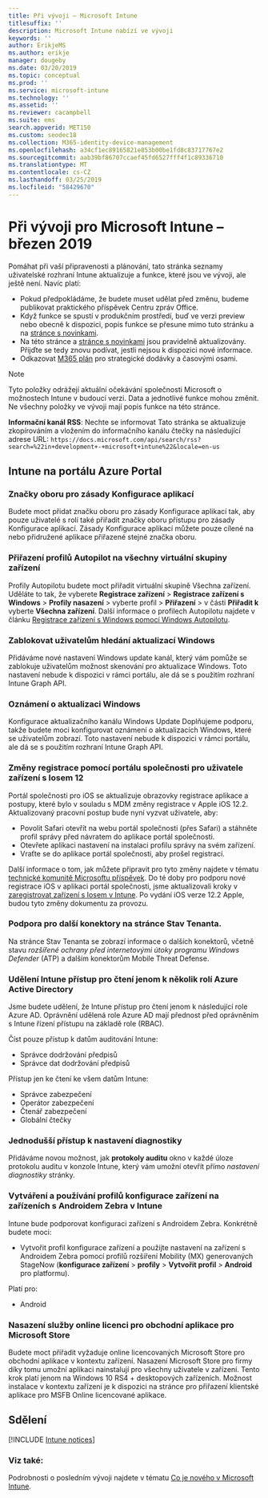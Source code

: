 ```yaml
---
title: Při vývoji – Microsoft Intune
titlesuffix: ''
description: Microsoft Intune nabízí ve vývoji
keywords: ''
author: ErikjeMS
ms.author: erikje
manager: dougeby
ms.date: 03/20/2019
ms.topic: conceptual
ms.prod: ''
ms.service: microsoft-intune
ms.technology: ''
ms.assetid: ''
ms.reviewer: cacampbell
ms.suite: ems
search.appverid: MET150
ms.custom: seodec18
ms.collection: M365-identity-device-management
ms.openlocfilehash: a34cf1ec89165821e853b00be1fd8c83717767e2
ms.sourcegitcommit: aab39bf86707ccaef45fd6527fff4f1c89336710
ms.translationtype: MT
ms.contentlocale: cs-CZ
ms.lasthandoff: 03/25/2019
ms.locfileid: "58429670"
---
```

# <a name="in-development-for-microsoft-intune---march-2019"></a>Při vývoji pro Microsoft Intune – březen 2019

Pomáhat při vaší připravenosti a plánování, tato stránka seznamy uživatelské rozhraní Intune aktualizuje a funkce, které jsou ve vývoji, ale ještě není. Navíc platí:

- Pokud předpokládáme, že budete muset udělat před změnu, budeme publikovat praktického příspěvek Centru zpráv Office.
- Když funkce se spustí v produkčním prostředí, buď ve verzi preview nebo obecně k dispozici, popis funkce se přesune mimo tuto stránku a na [stránce s novinkami](whats-new.md).
- Na této stránce a [stránce s novinkami](whats-new.md) jsou pravidelně aktualizovány. Přijďte se tedy znovu podívat, jestli nejsou k dispozici nové informace.
- Odkazovat [M365 plán](https://www.microsoft.com/microsoft-365/roadmap?rtc=2&filters=EMS) pro strategické dodávky a časovými osami.

> [!Note]
> Tyto položky odrážejí aktuální očekávání společnosti Microsoft o možnostech Intune v budoucí verzi. Data a jednotlivé funkce mohou změnit. Ne všechny položky ve vývoji mají popis funkce na této stránce.

**Informační kanál RSS**: Nechte se informovat Tato stránka se aktualizuje zkopírováním a vložením do informačního kanálu čtečky na následující adrese URL: `https://docs.microsoft.com/api/search/rss?search=%22in+development+-+microsoft+intune%22&locale=en-us`


<!--
## What's coming to Intune in the Azure portal  
## What's coming to Intune apps
## Notices
-->
 
## <a name="intune-in-the-azure-portal"></a>Intune na portálu Azure Portal


<!-- 1903 start-->

### <a name="scope-tags-for-app-configuration-policies---2371891---"></a>Značky oboru pro zásady Konfigurace aplikací <!--2371891 -->
Budete moct přidat značku oboru pro zásady Konfigurace aplikací tak, aby pouze uživatelé s rolí také přiřadit značky oboru přístupu pro zásady Konfigurace aplikací. Zásady Konfigurace aplikací můžete pouze cílené na nebo přidružené aplikace přiřazené stejné značka oboru.

### <a name="assign-autopilot-profiles-to-the-all-devices-virtual-group---2715522---"></a>Přiřazení profilů Autopilot na všechny virtuální skupiny zařízení <!--2715522 -->
Profily Autopilotu budete moct přiřadit virtuální skupině Všechna zařízení. Uděláte to tak, že vyberete **Registrace zařízení** > **Registrace zařízení s Windows** > **Profily nasazení** > vyberte profil > **Přiřazení** > v části **Přiřadit k** vyberte **Všechna zařízení**. Další informace o profilech Autopilotu najdete v článku [Registrace zařízení s Windows pomocí Windows Autopilotu](enrollment-autopilot.md).

###  <a name="block-users-from-scanning-for-windows-updates-------3316758------"></a>Zablokovat uživatelům hledání aktualizací Windows    <!-- 3316758    -->
Přidáváme nové nastavení Windows update kanál, který vám pomůže se zablokuje uživatelům možnost skenování pro aktualizace Windows. Toto nastavení nebude k dispozici v rámci portálu, ale dá se s použitím rozhraní Intune Graph API.

### <a name="windows-update-notifications-----3316782---"></a>Oznámení o aktualizaci Windows  <!-- 3316782 -->
Konfigurace aktualizačního kanálu Windows Update Doplňujeme podporu, takže budete moci konfigurovat oznámení o aktualizacích Windows, které se uživatelům zobrazí. Toto nastavení nebude k dispozici v rámci portálu, ale dá se s použitím rozhraní Intune Graph API.

### <a name="changes-to-company-portal-enrollment-for-ios-12-device-users---3448635---"></a>Změny registrace pomocí portálu společnosti pro uživatele zařízení s Iosem 12 <!--3448635 -->  
Portál společnosti pro iOS se aktualizuje obrazovky registrace aplikace a postupy, které bylo v souladu s MDM změny registrace v Apple iOS 12.2. Aktualizovaný pracovní postup bude nyní vyzvat uživatele, aby:

- Povolit Safari otevřít na webu portál společnosti (přes Safari) a stáhněte profil správy před návratem do aplikace portál společnosti.
- Otevřete aplikaci nastavení na instalaci profilu správy na svém zařízení.
- Vraťte se do aplikace portál společnosti, aby prošel registrací.

Další informace o tom, jak můžete připravit pro tyto změny najdete v tématu [technické komunitě Microsoftu příspěvek](https://aka.ms/CP_changes_iOS12). Do té doby pro podporu nové registrace iOS v aplikaci portál společnosti, jsme aktualizovali kroky v [zaregistrovat zařízení s Iosem v Intune](https://docs.microsoft.com/en-us/intune/ios-enroll). Po vydání iOS verze 12.2 Apple, budou tyto změny dokumentu za provozu. 

### <a name="support-for-additional-connectors-on-the-tenant-status-page----3617202-------"></a>Podpora pro další konektory na stránce Stav Tenanta. <!-- 3617202     -->
Na stránce Stav Tenanta se zobrazí informace o dalších konektorů, včetně stavu *rozšířené ochrany před internetovými útoky programu Windows Defender* (ATP) a dalším konektorům Mobile Threat Defense.

### <a name="granting-intune-read-only-access-to-some-azure-active-directory-roles----3637917---"></a>Udělení Intune přístup pro čtení jenom k několik rolí Azure Active Directory <!-- 3637917 -->
Jsme budete udělení, že Intune přístup pro čtení jenom k následující role Azure AD. Oprávnění udělená role Azure AD mají přednost před oprávněním s Intune řízení přístupu na základě role (RBAC).

Číst pouze přístup k datům auditování Intune:

- Správce dodržování předpisů
- Správce dat dodržování předpisů

Přístup jen ke čtení ke všem datům Intune:

- Správce zabezpečení
- Operátor zabezpečení
- Čtenář zabezpečení
- Globální čtečky

### <a name="easier-access-to-diagnostic-settings------3804627-----"></a>Jednodušší přístup k nastavení diagnostiky   <!-- 3804627   -->
Přidáváme novou možnost, jak **protokoly auditu** okno v každé úloze protokolu auditu v konzole Intune, který vám umožní otevřít přímo *nastavení diagnostiky* stránky.

### <a name="create-and-use-device-configuration-profiles-on-android-zebra-devices-in-intune----3895244----"></a>Vytváření a používání profilů konfigurace zařízení na zařízeních s Androidem Zebra v Intune <!-- 3895244  -->
Intune bude podporovat konfiguraci zařízení s Androidem Zebra. Konkrétně budete moci: 

- Vytvořit profil konfigurace zařízení a použijte nastavení na zařízení s Androidem Zebra pomocí profilů rozšíření Mobility (MX) generovaných StageNow (**konfigurace zařízení** > **profily**  >  **Vytvořit profil** > **Android** pro platformu).

Platí pro:  
- Android

<!-- 1901 start -->

### <a name="deployment-of-online-licensed-microsoft-store-for-business-apps----1672660----"></a>Nasazení služby online licenci pro obchodní aplikace pro Microsoft Store <!-- 1672660  -->
Budete moct přiřadit vyžaduje online licencovaných Microsoft Store pro obchodní aplikace v kontextu zařízení. Nasazení Microsoft Store pro firmy díky tomu umožní aplikaci nainstalují pro všechny uživatele v zařízení. Tento krok platí jenom na Windows 10 RS4 + desktopových zařízeních. Možnost instalace v kontextu zařízení je k dispozici na stránce pro přiřazení klientské aplikace pro MSFB Online licencované aplikace.

## <a name="notices"></a>Sdělení

[!INCLUDE [Intune notices](./includes/intune-notices.md)]

### <a name="see-also"></a>Viz také:
Podrobnosti o posledním vývoji najdete v tématu [Co je nového v Microsoft Intune](whats-new.md).
